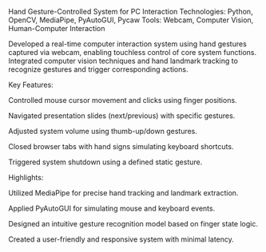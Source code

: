 Hand Gesture-Controlled System for PC Interaction
Technologies: Python, OpenCV, MediaPipe, PyAutoGUI, Pycaw
Tools: Webcam, Computer Vision, Human-Computer Interaction

Developed a real-time computer interaction system using hand gestures captured via webcam, enabling touchless control of core system functions. Integrated computer vision techniques and hand landmark tracking to recognize gestures and trigger corresponding actions.

Key Features:

Controlled mouse cursor movement and clicks using finger positions.

Navigated presentation slides (next/previous) with specific gestures.

Adjusted system volume using thumb-up/down gestures.

Closed browser tabs with hand signs simulating keyboard shortcuts.

Triggered system shutdown using a defined static gesture.

Highlights:

Utilized MediaPipe for precise hand tracking and landmark extraction.

Applied PyAutoGUI for simulating mouse and keyboard events.

Designed an intuitive gesture recognition model based on finger state logic.

Created a user-friendly and responsive system with minimal latency.
